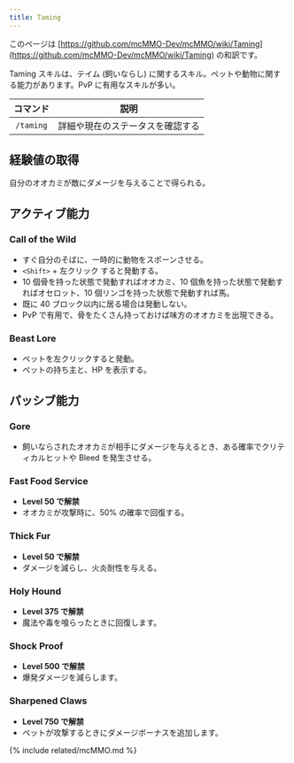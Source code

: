 ```yaml
---
title: Taming
---
```


このページは [https://github.com/mcMMO-Dev/mcMMO/wiki/Taming](https://github.com/mcMMO-Dev/mcMMO/wiki/Taming) の和訳です。

Taming スキルは、テイム (飼いならし) に関するスキル。ペットや動物に関する能力があります。PvP に有用なスキルが多い。

|コマンド|説明|
|:------:|:--:|
|`/taming`|詳細や現在のステータスを確認する|

## 経験値の取得
自分のオオカミが敵にダメージを与えることで得られる。

## アクティブ能力

### Call of the Wild
  * すぐ自分のそばに、一時的に動物をスポーンさせる。
  * `<Shift>` + 左クリック すると発動する。
  * 10 個骨を持った状態で発動すればオオカミ、10 個魚を持った状態で発動すればオセロット、10 個リンゴを持った状態で発動すれば馬。
  * 既に 40 ブロック以内に居る場合は発動しない。
  * PvP で有用で、骨をたくさん持っておけば味方のオオカミを出現できる。

### Beast Lore
  * ペットを左クリックすると発動。
  * ペットの持ち主と、HP を表示する。

## パッシブ能力

### Gore
  * 飼いならされたオオカミが相手にダメージを与えるとき、ある確率でクリティカルヒットや Bleed を発生させる。

### Fast Food Service
  * **Level 50 で解禁**
  * オオカミが攻撃時に、50% の確率で回復する。

### Thick Fur
  * **Level 50 で解禁**
  * ダメージを減らし、火炎耐性を与える。

### Holy Hound
  * **Level 375 で解禁**
  * 魔法や毒を喰らったときに回復します。

### Shock Proof
  * **Level 500 で解禁**
  * 爆発ダメージを減らします。

### Sharpened Claws
  * **Level 750 で解禁**
  * ペットが攻撃するときにダメージボーナスを追加します。

{% include related/mcMMO.md %}
